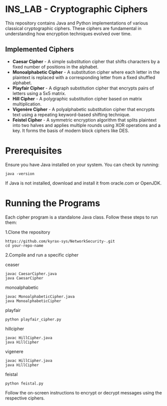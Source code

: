 # INS_LAB - Cryptographic Ciphers

This repository contains Java and Python implementations of various classical cryptographic ciphers. These ciphers are fundamental in understanding how encryption techniques evolved over time.

## Implemented Ciphers

- **Caesar Cipher** - A simple substitution cipher that shifts characters by a fixed number of positions in the alphabet.
- **Monoalphabetic Cipher** - A substitution cipher where each letter in the plaintext is replaced with a corresponding letter from a fixed shuffled alphabet.
- **Playfair Cipher** - A digraph substitution cipher that encrypts pairs of letters using a 5x5 matrix.
- **Hill Cipher** - A polygraphic substitution cipher based on matrix multiplication.
- **Vigenère Cipher** - A polyalphabetic substitution cipher that encrypts text using a repeating keyword-based shifting technique.
- **Feistel Cipher** - A symmetric encryption algorithm that splits plaintext into two halves and applies multiple rounds using XOR operations and a key. It forms the basis of modern block ciphers like DES.

# Prerequisites
Ensure you have Java installed on your system. You can check by running:

```java -version```

If Java is not installed, download and install it from oracle.com or OpenJDK.

# Running the Programs
Each cipher program is a standalone Java class. Follow these steps to run them:

1.Clone the repository
```
https://github.com/kyrax-sys/NetworkSecurity-.git
cd your-repo-name
```
2.Compile and run a specific cipher

ceaser 
```
javac CaesarCipher.java
java CaesarCipher
```
monoalphabetic
```
javac MonoalphabeticCipher.java
java MonoalphabeticCipher
```
playfair
```
python playfair_cipher.py
```
hillcipher
```
javac HillCipher.java
java HillCipher
```
vigenere
```
javac HillCipher.java
java HillCipher
```
feistal
```
python feistal.py
```

Follow the on-screen instructions to encrypt or decrypt messages using the respective ciphers.

